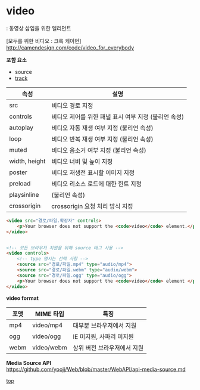 # video
: 동영상 삽입을 위한 엘리먼트         


[모두를 위한 비디오 : 크록 케이먼]     
http://camendesign.com/code/video_for_everybody     


**포함 요소**
- source
- [track](./track.md)


속성 | 설명
---|---
src      | 비디오 경로 지정  
controls | 비디오 제어를 위한 패널 표시 여부 지정 (불리언 속성)
autoplay | 비디오 자동 재생 여부 지정 (불리언 속성)
loop     | 비디오 반복 재생 여부 지정 (불리언 속성)
muted    | 비디오 음소거 여부 지정 (불리언 속성)
width, height | 비디오 너비 및 높이 지정
poster   | 비디오 재생전 표시할 이미지 지정  
preload  | 비디오 리소스 로드에 대한 힌트 지정
playsinline | (불리언 속성)
crossorigin | crossorigin 요청 처리 방식 지정


```html
<video src="경로/파일.확장자" controls>
    <p>Your browser does not support the <code>video</code> element.</p>
</video>


<!-- 모든 브라우저 지원을 위해 source 태그 사용 -->
<video controls>
    <!-- type 명시는 선택 사항 -->
    <source src="경로/파일.mp4" type="audio/mp4">
    <source src="경로/파일.webm" type="audio/webm">
    <source src="경로/파일.ogg" type="audio/ogg">
    <p>Your browser does not support the <code>video</code> element </p>
</video>
```


**video format**  

포맷 | MIME 타입 | 특징
---|---|---
mp4  | video/mp4  | 대부분 브라우저에서 지원  
ogg  | video/ogg  | IE 미지원, 사파리 미지원  
webm | video/webm | 상위 버전 브라우저에서 지원  


**Media Source API**    
https://github.com/yoojj/Web/blob/master/WebAPI/api-media-source.md



[top](#)
